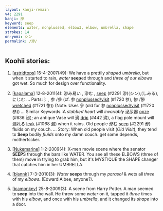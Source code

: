 ```yaml
---
layout: kanji-remain
v4: 2291
kanji: 滲
keyword: seep
elements: water, nonplussed, elbow3, elbow, umbrella, shape
strokes: 14
on-yomi: シン
permalink: /滲/
---
```


## Koohii stories: 

1) [<a href="http://kanji.koohii.com/profile/astridtops">astridtops</a>] 15-4-2007(49): We have a prettily <em>shaped umbrella</em>, but when it started to rain, <em>water</em><strong> seep</strong>ed through and <em>three of our elbows</em> got wet. So much for design over functionality.

2) [<a href="http://kanji.koohii.com/profile/kapalama">kapalama</a>] 12-8-2011(4): 滲み易い , 滲む , <a href="../v4/2291.html">seep</a> (#2291 滲)(シン),(しみる),にじむ ... Parts: 氵, 参 /參 (cf. 参 <a href="http://kanji.koohii.com/study/kanji/1720">nonplussed/visit</a> (#1720 参), 惨 /慘 <a href="../v4/1721.html">wretched</a> (#1721 惨)) (Note: Uses 參 (old for 参 <a href="http://kanji.koohii.com/study/kanji/1720">nonplussed/visit</a> (#1720 参)) ... Similar Keywords :A <em>stabbed heart</em> will <em>invariably</em> 泌尿器 <a href="../v4/636.html">ooze</a> (#636 泌); an antique Vase will 滴 <a href="../v4/442.html">drip</a> (#442 滴), a flag pole mount will 漏れる <a href="../v4/1068.html">leak</a> (#1068 漏) when it rains. Old people 滲む <a href="../v4/2291.html">seep</a> (#2291 滲) fluids on my couch. ... Story: When old people visit (<em>Old Visit</em>), they tend to <strong>Seep</strong> bodily <em>fluids</em> onto my damn couch. get some depends, motherfscker.

3) [<a href="http://kanji.koohii.com/profile/Nukemarine">Nukemarine</a>] 1-2-2009(4): X-men movie scene where the senator<strong> SEEP</strong>S through the bars like WATER. You see all these ELBOWS (three of them) move in trying to grab him, but it&#039;s MYSTIQUE the SHAPE changer that catches him in her UMBRELLA.

4) [<a href="http://kanji.koohii.com/profile/blannk">blannk</a>] 7-3-2010(3): <em>Water</em><strong> seep</strong>s through my <em>parasol</em> &amp; wets all <em>three</em> of my <em>elbows</em>. (Edward Albee, anyone?).

5) [<a href="http://kanji.koohii.com/profile/icamonkey">icamonkey</a>] 25-8-2009(3): A scene from Harry Potter. A man seemed to<strong> seep</strong> into the wall. He threw some <em>water</em> on it, tapped it <em>three</em> times with his <em>elbow</em>, and once with his <em>umbrella</em>, and it changed its <em>shape</em> into a door.

